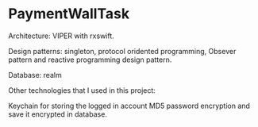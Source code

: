# PaymentWallTask

Architecture: VIPER with rxswift.

Design patterns: singleton, protocol oridented programming, Obsever pattern and reactive programming design pattern.

Database: realm

Other technologies that I used in this project:

Keychain for storing the logged in account
MD5 password encryption and save it encrypted in database.

